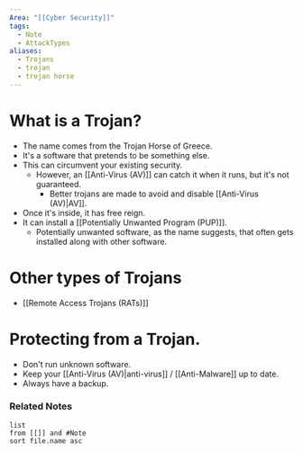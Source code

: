 ```yaml
---
Area: "[[Cyber Security]]"
tags:
  - Note
  - AttackTypes
aliases:
  - Trojans
  - trojan
  - trojan horse
---
```

# What is a Trojan?
- The name comes from the Trojan Horse of Greece.
- It's a software that pretends to be something else.
- This can circumvent your existing security.
	- However, an [[Anti-Virus (AV)]] can catch it when it runs, but it's not guaranteed. 
		- Better trojans are made to avoid and disable [[Anti-Virus (AV)|AV]].
- Once it's inside, it has free reign.
- It can install a [[Potentially Unwanted Program (PUP)]].
	- Potentially unwanted software, as the name suggests, that often gets installed along with other software.

# Other types of Trojans
- [[Remote Access Trojans (RATs)]]

# Protecting from a Trojan.
- Don't run unknown software.
- Keep your [[Anti-Virus (AV)|anti-virus]] / [[Anti-Malware]] up to date.
- Always have a backup.


### Related Notes
```dataview
list
from [[]] and #Note 
sort file.name asc
```
